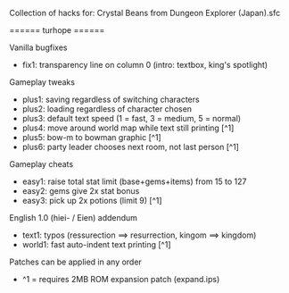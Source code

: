 Collection of hacks for: Crystal Beans from Dungeon Explorer (Japan).sfc


======  turhope  ======

Vanilla bugfixes
- fix1: transparency line on column 0 (intro: textbox, king's spotlight)

Gameplay tweaks
- plus1: saving regardless of switching characters
- plus2: loading regardless of character chosen
- plus3: default text speed (1 = fast, 3 = medium, 5 = normal)
- plus4: move around world map while text still printing [^1]
- plus5: bow-m to bowman graphic [^1]
- plus6: party leader chooses next room, not last person [^1]

Gameplay cheats
- easy1: raise total stat limit (base+gems+items) from 15 to 127
- easy2: gems give 2x stat bonus
- easy3: pick up 2x potions (limit 9) [^1]

English 1.0 (hiei- / Eien) addendum
- text1: typos (ressurection ==> resurrection, kingom ==> kingdom)
- world1: fast auto-indent text printing [^1]


Patches can be applied in any order
- ^1 = requires 2MB ROM expansion patch (expand.ips)
